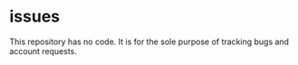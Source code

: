 issues
======
This repository has no code. It is for the sole purpose of tracking bugs and account requests.
